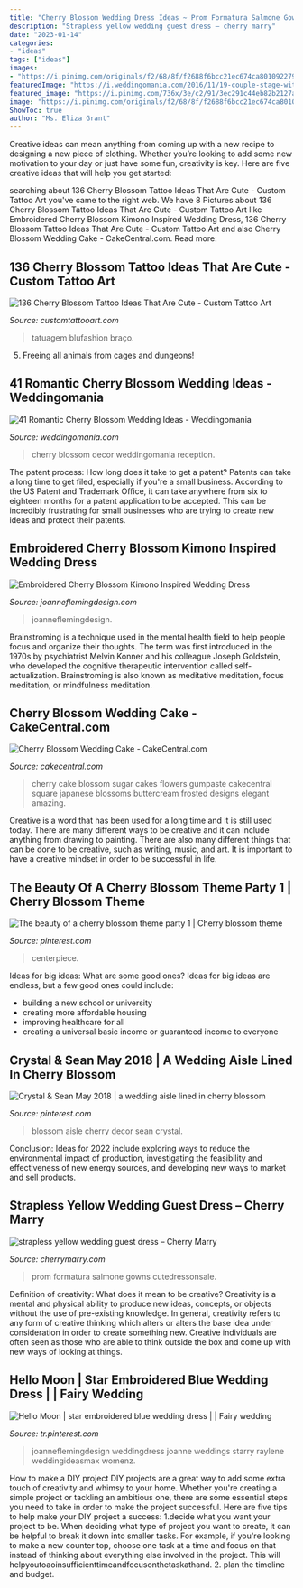 ```yaml
---
title: "Cherry Blossom Wedding Dress Ideas ~ Prom Formatura Salmone Gowns Cutedressonsale"
description: "Strapless yellow wedding guest dress – cherry marry"
date: "2023-01-14"
categories:
- "ideas"
tags: ["ideas"]
images:
- "https://i.pinimg.com/originals/f2/68/8f/f2688f6bcc21ec674ca8010922799742.jpg"
featuredImage: "https://i.weddingomania.com/2016/11/19-couple-stage-with-cherry-blossom-and-roses-decor-over-it.jpg"
featured_image: "https://i.pinimg.com/736x/3e/c2/91/3ec291c44eb82b2127a504cc4cfe3fd9.jpg"
image: "https://i.pinimg.com/originals/f2/68/8f/f2688f6bcc21ec674ca8010922799742.jpg"
ShowToc: true
author: "Ms. Eliza Grant"
---
```



Creative ideas can mean anything from coming up with a new recipe to designing a new piece of clothing. Whether you’re looking to add some new motivation to your day or just have some fun, creativity is key. Here are five creative ideas that will help you get started: 

	

		
searching about 136 Cherry Blossom Tattoo Ideas That Are Cute - Custom Tattoo Art you've came to the right web. We have 8 Pictures about 136 Cherry Blossom Tattoo Ideas That Are Cute - Custom Tattoo Art like Embroidered Cherry Blossom Kimono Inspired Wedding Dress, 136 Cherry Blossom Tattoo Ideas That Are Cute - Custom Tattoo Art and also Cherry Blossom Wedding Cake - CakeCentral.com. Read more:
		
    
## 136 Cherry Blossom Tattoo Ideas That Are Cute - Custom Tattoo Art

<img loading=lazy src="https://www.customtattooart.com/wp-content/uploads/2020/05/cherry-blossom-tattoos-9-768x909.jpg" onerror="this.onerror=null;this.src='https://tse2.mm.bing.net/th?id=OIP.I-lNnPoZAvhPO9PiiIP8vQHaIx&amp;pid=15.1';" alt="136 Cherry Blossom Tattoo Ideas That Are Cute - Custom Tattoo Art">

_Source: customtattooart.com_

>tatuagem blufashion braço. 

	

5. Freeing all animals from cages and dungeons!

    
## 41 Romantic Cherry Blossom Wedding Ideas - Weddingomania

<img loading=lazy src="https://i.weddingomania.com/2016/11/19-couple-stage-with-cherry-blossom-and-roses-decor-over-it.jpg" onerror="this.onerror=null;this.src='https://tse4.mm.bing.net/th?id=OIP.9MIZFWfFBDG6KELheylqYwHaLH&amp;pid=15.1';" alt="41 Romantic Cherry Blossom Wedding Ideas - Weddingomania">

_Source: weddingomania.com_

>cherry blossom decor weddingomania reception. 

	

The patent process: How long does it take to get a patent?
Patents can take a long time to get filed, especially if you're a small business. According to the US Patent and Trademark Office, it can take anywhere from six to eighteen months for a patent application to be accepted. This can be incredibly frustrating for small businesses who are trying to create new ideas and protect their patents.

    
## Embroidered Cherry Blossom Kimono Inspired Wedding Dress

<img loading=lazy src="https://joanneflemingdesign.com/wp-content/uploads/2017/09/Sakura-embroidered-cherry-blossom-blush-wedding-dress-JoanneFlemingDesign-4-1200x1600.jpg" onerror="this.onerror=null;this.src='https://tse2.mm.bing.net/th?id=OIP.RhMcoiYBLetqetZTfyiA6wHaJ4&amp;pid=15.1';" alt="Embroidered Cherry Blossom Kimono Inspired Wedding Dress">

_Source: joanneflemingdesign.com_

>joanneflemingdesign. 

	

Brainstroming is a technique used in the mental health field to help people focus and organize their thoughts. The term was first introduced in the 1970s by psychiatrist Melvin Konner and his colleague Joseph Goldstein, who developed the cognitive therapeutic intervention called self-actualization. Brainstroming is also known as meditative meditation, focus meditation, or mindfulness meditation.

    
## Cherry Blossom Wedding Cake - CakeCentral.com

<img loading=lazy src="https://cdn001.cakecentral.com/gallery/2015/03/900_4608937XaD_cherry-blossom-wedding-cake.jpg" onerror="this.onerror=null;this.src='https://tse1.mm.bing.net/th?id=OIP.TNeEPE9o29_mqInVH8C2iQHaJ4&amp;pid=15.1';" alt="Cherry Blossom Wedding Cake - CakeCentral.com">

_Source: cakecentral.com_

>cherry cake blossom sugar cakes flowers gumpaste cakecentral square japanese blossoms buttercream frosted designs elegant amazing. 

	

Creative is a word that has been used for a long time and it is still used today. There are many different ways to be creative and it can include anything from drawing to painting. There are also many different things that can be done to be creative, such as writing, music, and art. It is important to have a creative mindset in order to be successful in life.

    
## The Beauty Of A Cherry Blossom Theme Party 1 | Cherry Blossom Theme

<img loading=lazy src="https://i.pinimg.com/736x/8a/d3/df/8ad3df422ed3a22f5e180170dae409ce.jpg" onerror="this.onerror=null;this.src='https://tse4.mm.bing.net/th?id=OIP.v9p7ff5A23rzphYIB8_O_gHaPj&amp;pid=15.1';" alt="The beauty of a cherry blossom theme party 1 | Cherry blossom theme">

_Source: pinterest.com_

>centerpiece. 

	

Ideas for big ideas: What are some good ones?
Ideas for big ideas are endless, but a few good ones could include: 
- building a new school or university 
- creating more affordable housing 
- improving healthcare for all 
- creating a universal basic income or guaranteed income to everyone

    
##  Crystal &amp; Sean  May 2018 | A Wedding Aisle Lined In Cherry Blossom

<img loading=lazy src="https://i.pinimg.com/736x/3e/c2/91/3ec291c44eb82b2127a504cc4cfe3fd9.jpg" onerror="this.onerror=null;this.src='https://tse4.mm.bing.net/th?id=OIP.C4izG1iupyZgoQuyKOC7qAHaJ3&amp;pid=15.1';" alt=" Crystal &amp; Sean  May 2018 | a wedding aisle lined in cherry blossom">

_Source: pinterest.com_

>blossom aisle cherry decor sean crystal. 

	

Conclusion:
Ideas for 2022 include exploring ways to reduce the environmental impact of production, investigating the feasibility and effectiveness of new energy sources, and developing new ways to market and sell products.

    
## Strapless Yellow Wedding Guest Dress – Cherry Marry

<img loading=lazy src="https://cherrymarry.com/wp-content/uploads/2014/06/strapless-yellow-wedding-guest-dress.jpg" onerror="this.onerror=null;this.src='https://tse1.mm.bing.net/th?id=OIP.CwvPAC9MJ6e4h5h9Ny4ZLAHaMW&amp;pid=15.1';" alt="strapless yellow wedding guest dress – Cherry Marry">

_Source: cherrymarry.com_

>prom formatura salmone gowns cutedressonsale. 

	

Definition of creativity: What does it mean to be creative?
Creativity is a mental and physical ability to produce new ideas, concepts, or objects without the use of pre-existing knowledge. In general, creativity refers to any form of creative thinking which alters or alters the base idea under consideration in order to create something new. Creative individuals are often seen as those who are able to think outside the box and come up with new ways of looking at things.

    
## Hello Moon | Star Embroidered Blue Wedding Dress | | Fairy Wedding

<img loading=lazy src="https://i.pinimg.com/originals/f2/68/8f/f2688f6bcc21ec674ca8010922799742.jpg" onerror="this.onerror=null;this.src='https://tse4.mm.bing.net/th?id=OIP.j-iRGB4PoPTgpz2KjOPzhAHaJ4&amp;pid=15.1';" alt="Hello Moon | star embroidered blue wedding dress | | Fairy wedding">

_Source: tr.pinterest.com_

>joanneflemingdesign weddingdress joanne weddings starry raylene weddingideasmax womenz. 

	

How to make a DIY project
DIY projects are a great way to add some extra touch of creativity and whimsy to your home. Whether you're creating a simple project or tackling an ambitious one, there are some essential steps you need to take in order to make the project successful. Here are five tips to help make your DIY project a success: 
1.decide what you want your project to be. When deciding what type of project you want to create, it can be helpful to break it down into smaller tasks. For example, if you're looking to make a new counter top, choose one task at a time and focus on that instead of thinking about everything else involved in the project. This will helpyoutoaoinsufficienttimeandfocusonthetaskathand. 
2. plan the timeline and budget.

